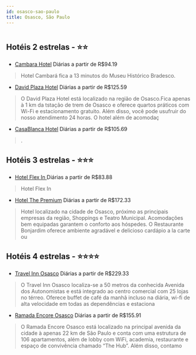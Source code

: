 ```yaml
---
id: osasco-sao-paulo
title: Osasco, São Paulo
---
```


<center><img src="https://static.hotelurbano.com/reservas/prod0/9/9148/5a7b3f3a8dac4_hotel-flex-in.jpg" alt="" /></center>


## Hotéis 2 estrelas - ⭐️⭐️

-    [Cambara Hotel](https://www.hurb.com/hoteis/osasco/cambara-hotel-5538?cmp=18055) Diárias a partir de R$94.19
   > Hotel Cambará fica a 13 minutos do Museu Histórico Bradesco.
-    [David Plaza Hotel](https://www.hurb.com/hoteis/osasco/david-plaza-hotel-OMN-6984?cmp=18055) Diárias a partir de R$125.59
   > O David Plaza Hotel está localizado na região de Osasco.Fica apenas à 1 km da tstação de trem de Osasco e oferece quartos práticos com Wi-Fi e estacionamento gratuito. Além disso, você pode usufruir do nosso atendimento 24 horas. O hotel além de acomodaç
-    [CasaBlanca Hotel](https://www.hurb.com/hoteis/osasco/casablanca-hotel-5800?cmp=18055) Diárias a partir de R$105.69
   > .

## Hotéis 3 estrelas - ⭐️⭐️⭐️

-    [Hotel Flex In ](https://www.hurb.com/hoteis/osasco/hotel-flex-in-9148?cmp=18055) Diárias a partir de R$83.88
   > Hotel Flex In 
-    [Hotel The Premium](https://www.hurb.com/hoteis/osasco/hotel-the-premium-OMN-5435?cmp=18055) Diárias a partir de R$172.33
   > Hotel localizado na cidade de Osasco, próximo as principais empresas da região, Shoppings e Teatro Municipal. Acomodações bem equipadas garantem o conforto aos hóspedes. O Restaurante Bonjardim oferece ambiente agradável e delicioso cardápio a la carte ou

## Hotéis 4 estrelas - ⭐️⭐️⭐️⭐️

-    [Travel Inn Osasco](https://www.hurb.com/hoteis/osasco/travel-inn-osasco-OMN-6936?cmp=18055) Diárias a partir de R$229.33
   > O Travel Inn Osasco localiza-se a 50 metros da conhecida Avenida dos Autonomistas e está integrado ao centro comercial com 25 lojas no térreo. Oferece buffet de café da manhã incluso na diária, wi-fi de alta velocidade em todas as dependências e estaciona
-    [Ramada Encore Osasco](https://www.hurb.com/hoteis/osasco/ramada-encore-osasco-OMN-5970?cmp=18055) Diárias a partir de R$155.91
   > O Ramada Encore Osasco está localizado na principal avenida da cidade à apenas 22 km de São Paulo e conta com uma estrutura de 106 apartamentos, além de lobby com WiFi, academia, restaurante e espaço de convivência chamado “The Hub”. Além disso, contamo
